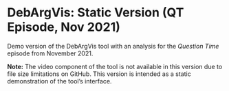 # DebArgVis: Static Version (QT Episode, Nov 2021)

Demo version of the DebArgVis tool with an analysis for the *Question Time* episode from November 2021.

**Note:** The video component of the tool is not available in this version due to file size limitations on GitHub. This version is intended as a static demonstration of the tool’s interface.
